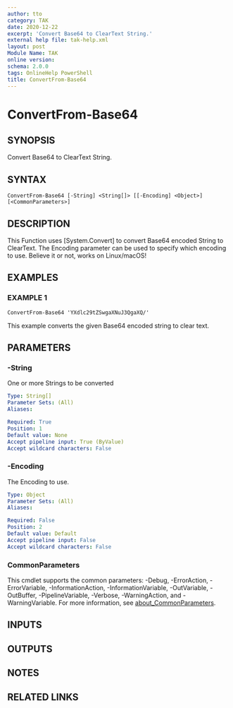 ```yaml
---
author: tto
category: TAK
date: 2020-12-22
excerpt: 'Convert Base64 to ClearText String.'
external help file: tak-help.xml
layout: post
Module Name: TAK
online version:
schema: 2.0.0
tags: OnlineHelp PowerShell
title: ConvertFrom-Base64
---
```


# ConvertFrom-Base64

## SYNOPSIS
Convert Base64 to ClearText String.

## SYNTAX

```
ConvertFrom-Base64 [-String] <String[]> [[-Encoding] <Object>] [<CommonParameters>]
```

## DESCRIPTION
This Function uses \[System.Convert\] to convert Base64 encoded String to ClearText.
The Encoding parameter can be used to specify which encoding to use.
Believe it or not, works on Linux/macOS!

## EXAMPLES

### EXAMPLE 1
```
ConvertFrom-Base64 'YXdlc29tZSwgaXNuJ3QgaXQ/'
```

This example converts the given Base64 encoded string to clear text.

## PARAMETERS

### -String
One or more Strings to be converted

```yaml
Type: String[]
Parameter Sets: (All)
Aliases:

Required: True
Position: 1
Default value: None
Accept pipeline input: True (ByValue)
Accept wildcard characters: False
```

### -Encoding
The Encoding to use.

```yaml
Type: Object
Parameter Sets: (All)
Aliases:

Required: False
Position: 2
Default value: Default
Accept pipeline input: False
Accept wildcard characters: False
```

### CommonParameters
This cmdlet supports the common parameters: -Debug, -ErrorAction, -ErrorVariable, -InformationAction, -InformationVariable, -OutVariable, -OutBuffer, -PipelineVariable, -Verbose, -WarningAction, and -WarningVariable. For more information, see [about_CommonParameters](http://go.microsoft.com/fwlink/?LinkID=113216).

## INPUTS

## OUTPUTS

## NOTES

## RELATED LINKS

